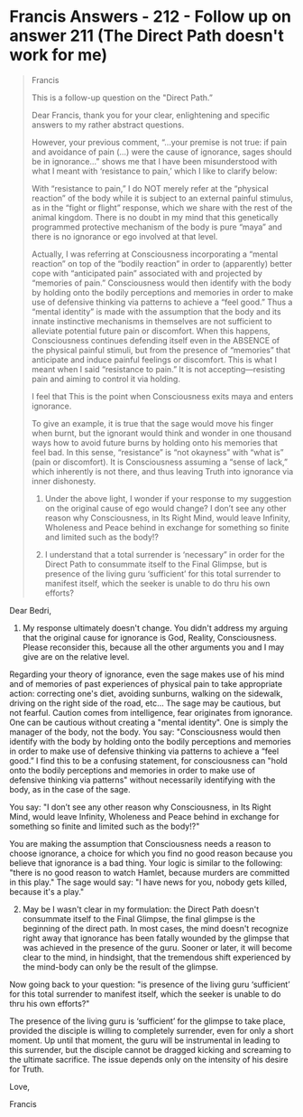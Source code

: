 # Francis Answers - 212 - Follow up on answer 211 (The Direct Path doesn't work for me)

>Francis
>
>This is a follow-up question on the "Direct Path.”
>
>Dear Francis, thank you for your clear, enlightening and specific answers to my rather abstract questions.
>
>However, your previous comment, “…your premise is not true: if pain and avoidance of pain (…) were the cause of ignorance, sages should be in ignorance…” shows me that I have been misunderstood with what I meant with ‘resistance to pain,’ which I like to clarify below:
>
>With “resistance to pain,” I do NOT merely refer at the “physical reaction” of the body while it is subject to an external painful stimulus, as in the “fight or flight” response, which we share with the rest of the animal kingdom. There is no doubt in my mind that this genetically programmed protective mechanism of the body is pure “maya” and there is no ignorance or ego involved at that level.
>
>Actually, I was referring at Consciousness incorporating a “mental reaction” on top of the “bodily reaction” in order to (apparently) better cope with “anticipated pain” associated with and projected by “memories of pain.” Consciousness would then identify with the body by holding onto the bodily perceptions and memories in order to make use of defensive thinking via patterns to achieve a “feel good.” Thus a “mental identity” is made with the assumption that the body and its innate instinctive mechanisms in themselves are not sufficient to alleviate potential future pain or discomfort. When this happens, Consciousness continues defending itself even in the ABSENCE of the physical painful stimuli, but from the presence of “memories” that anticipate and induce painful feelings or discomfort. This is what I meant when I said “resistance to pain.” It is not accepting—resisting pain and aiming to control it via holding.
>
>I feel that This is the point when Consciousness exits maya and enters ignorance.
>
>To give an example, it is true that the sage would move his finger when burnt, but the ignorant would think and wonder in one thousand ways how to avoid future burns by holding onto his memories that feel bad. In this sense, “resistance” is “not okayness” with “what is” (pain or discomfort). It is Consciousness assuming a “sense of lack,” which inherently is not there, and thus leaving Truth into ignorance via inner dishonesty.
>
>1. Under the above light, I wonder if your response to my suggestion on the original cause of ego would change? I don’t see any other reason why Consciousness, in Its Right Mind, would leave Infinity, Wholeness and Peace behind in exchange for something so finite and limited such as the body!?
>
>2. I understand that a total surrender is ‘necessary” in order for the Direct Path to consummate itself to the Final Glimpse, but is presence of the living guru ‘sufficient’ for this total surrender to manifest itself, which the seeker is unable to do thru his own efforts?

Dear Bedri,

1. My response ultimately doesn't change. You didn't address my arguing that the original cause for ignorance is God, Reality, Consciousness. Please reconsider this, because all the other arguments you and I may give are on the relative level.

Regarding your theory of ignorance, even the sage makes use of his mind and of memories of past experiences of physical pain to take appropriate action: correcting one's diet, avoiding sunburns, walking on the sidewalk, driving on the right side of the road, etc… The sage may be cautious, but not fearful. Caution comes from intelligence, fear originates from ignorance. One can be cautious without creating a "mental identity". One is simply the manager of the body, not the body. You say: "Consciousness would then identify with the body by holding onto the bodily perceptions and memories in order to make use of defensive thinking via patterns to achieve a “feel good.” I find this to be a confusing statement, for consciousness can "hold onto the bodily perceptions and memories in order to make use of defensive thinking via patterns" without necessarily identifying with the body, as in the case of the sage.

You say: "I don’t see any other reason why Consciousness, in Its Right Mind, would leave Infinity, Wholeness and Peace behind in exchange for something so finite and limited such as the body!?"

You are making the assumption that Consciousness needs a reason to choose ignorance, a choice for which you find no good reason because you believe that ignorance is a bad thing. Your logic is similar to the following: "there is no good reason to watch Hamlet, because murders are committed in this play." The sage would say: "I have news for you, nobody gets killed, because it's a play."

2. May be I wasn't clear in my formulation: the Direct Path doesn't consummate itself to the Final Glimpse, the final glimpse is the beginning of the direct path. In most cases, the mind doesn't recognize right away that ignorance has been fatally wounded by the glimpse that was achieved in the presence of the guru. Sooner or later, it will become clear to the mind, in hindsight, that the tremendous shift experienced by the mind-body can only be the result of the glimpse.

Now going back to your question: "is presence of the living guru ‘sufficient’ for this total surrender to manifest itself, which the seeker is unable to do thru his own efforts?"

The presence of the living guru is ‘sufficient’ for the glimpse to take place, provided the disciple is willing to completely surrender, even for only a short moment. Up until that moment, the guru will be instrumental in leading to this surrender, but the disciple cannot be dragged kicking and screaming to the ultimate sacrifice. The issue depends only on the intensity of his desire for Truth.

Love,

Francis